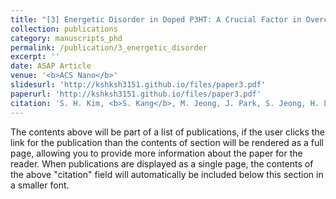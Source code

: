 ```yaml
---
title: "[3] Energetic Disorder in Doped P3HT: A Crucial Factor in Overcoming Coulomb Binding for Free Charge Generation"
collection: publications
category: manuscripts_phd
permalink: /publication/3_energetic_disorder
excerpt: ''
date: ASAP Article
venue: '<b>ACS Nano</b>'
slidesurl: 'http://kshksh3151.github.io/files/paper3.pdf'
paperurl: 'http://kshksh3151.github.io/files/paper3.pdf'
citation: 'S. H. Kim, <b>S. Kang</b>, M. Jeong, J. Park, S. Jeong, H. Lee, C. Y. Son, & K. Cho. Energetic disorder in doped P3HT: A crucial factor in overcoming Coulomb binding for free charge generation. <i>ACS Nano</i>, <b>2025</b>, <i>XX</i>(XX), XXX-XXX.'
---
```


The contents above will be part of a list of publications, if the user clicks the link for the publication than the contents of section will be rendered as a full page, allowing you to provide more information about the paper for the reader. When publications are displayed as a single page, the contents of the above "citation" field will automatically be included below this section in a smaller font.